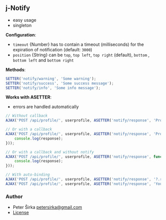 ## j-Notify

- easy usage
- singleton

__Configuration__:

- `timeout` {Number} has to contain a timeout (milliseconds) for the expiration of notification (default: `3000`)
- `position` {String} can be `top`, `top left`, `top right` (default), `bottom` , `bottom left` and `bottom right`

__Methods__:

```js
SETTER('notify/warning', 'Some warning');
SETTER('notify/success', 'Some success message');
SETTER('notify/info', 'Some info message');
```

__Works with ASETTER__:

- errors are handled automatically

```js
// Without callback
AJAX('POST /api/profile/', userprofile, ASETTER('notify/response', 'Profile has been saved successfully'));

// Or with a callback
AJAX('POST /api/profile/', userprofile, ASETTER('notify/response', 'Profile has been saved successfully', function(response) {
	console.log(response);
}));

// Or with a callback and without notify
AJAX('POST /api/profile/', userprofile, ASETTER('notify/response', function(response) {
	console.log(response);
}));

// With auto-binding
AJAX('POST /api/profile/', userprofile, ASETTER('notify/response', '?.response'));
AJAX('POST /api/profile/', userprofile, ASETTER('notify/response', 'Your message', '?.response'));
````

### Author

- Peter Širka <petersirka@gmail.com>
- [License](https://www.totaljs.com/license/)